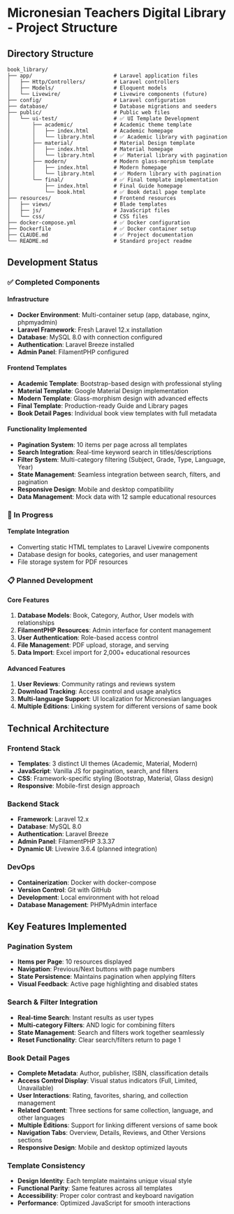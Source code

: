 # Micronesian Teachers Digital Library - Project Structure

## Directory Structure

```
book_library/
├── app/                          # Laravel application files
│   ├── Http/Controllers/         # Laravel controllers
│   ├── Models/                   # Eloquent models
│   └── Livewire/                 # Livewire components (future)
├── config/                       # Laravel configuration
├── database/                     # Database migrations and seeders
├── public/                       # Public web files
│   └── ui-test/                  # ✅ UI Template Development
│       ├── academic/             # Academic theme template
│       │   ├── index.html        # Academic homepage
│       │   └── library.html      # ✅ Academic library with pagination
│       ├── material/             # Material Design template
│       │   ├── index.html        # Material homepage
│       │   └── library.html      # ✅ Material library with pagination
│       ├── modern/               # Modern glass-morphism template
│       │   ├── index.html        # Modern homepage
│       │   └── library.html      # ✅ Modern library with pagination
│       └── final/                # ✅ Final template implementation
│           ├── index.html        # Final Guide homepage
│           └── book.html         # ✅ Book detail page template
├── resources/                    # Frontend resources
│   ├── views/                    # Blade templates
│   ├── js/                       # JavaScript files
│   └── css/                      # CSS files
├── docker-compose.yml            # ✅ Docker configuration
├── Dockerfile                    # ✅ Docker container setup
├── CLAUDE.md                     # ✅ Project documentation
└── README.md                     # Standard project readme
```

## Development Status

### ✅ Completed Components

#### Infrastructure
- **Docker Environment**: Multi-container setup (app, database, nginx, phpmyadmin)
- **Laravel Framework**: Fresh Laravel 12.x installation
- **Database**: MySQL 8.0 with connection configured
- **Authentication**: Laravel Breeze installed
- **Admin Panel**: FilamentPHP configured

#### Frontend Templates
- **Academic Template**: Bootstrap-based design with professional styling
- **Material Template**: Google Material Design implementation
- **Modern Template**: Glass-morphism design with advanced effects
- **Final Template**: Production-ready Guide and Library pages
- **Book Detail Pages**: Individual book view templates with full metadata

#### Functionality Implemented
- **Pagination System**: 10 items per page across all templates
- **Search Integration**: Real-time keyword search in titles/descriptions
- **Filter System**: Multi-category filtering (Subject, Grade, Type, Language, Year)
- **State Management**: Seamless integration between search, filters, and pagination
- **Responsive Design**: Mobile and desktop compatibility
- **Data Management**: Mock data with 12 sample educational resources

### 🔄 In Progress

#### Template Integration
- Converting static HTML templates to Laravel Livewire components
- Database design for books, categories, and user management
- File storage system for PDF resources

### 📋 Planned Development

#### Core Features
1. **Database Models**: Book, Category, Author, User models with relationships
2. **FilamentPHP Resources**: Admin interface for content management
3. **User Authentication**: Role-based access control
4. **File Management**: PDF upload, storage, and serving
5. **Data Import**: Excel import for 2,000+ educational resources

#### Advanced Features
1. **User Reviews**: Community ratings and reviews system
2. **Download Tracking**: Access control and usage analytics
3. **Multi-language Support**: UI localization for Micronesian languages
4. **Multiple Editions**: Linking system for different versions of same book

## Technical Architecture

### Frontend Stack
- **Templates**: 3 distinct UI themes (Academic, Material, Modern)
- **JavaScript**: Vanilla JS for pagination, search, and filters
- **CSS**: Framework-specific styling (Bootstrap, Material, Glass design)
- **Responsive**: Mobile-first design approach

### Backend Stack
- **Framework**: Laravel 12.x
- **Database**: MySQL 8.0
- **Authentication**: Laravel Breeze
- **Admin Panel**: FilamentPHP 3.3.37
- **Dynamic UI**: Livewire 3.6.4 (planned integration)

### DevOps
- **Containerization**: Docker with docker-compose
- **Version Control**: Git with GitHub
- **Development**: Local environment with hot reload
- **Database Management**: PHPMyAdmin interface

## Key Features Implemented

### Pagination System
- **Items per Page**: 10 resources displayed
- **Navigation**: Previous/Next buttons with page numbers
- **State Persistence**: Maintains pagination when applying filters
- **Visual Feedback**: Active page highlighting and disabled states

### Search & Filter Integration
- **Real-time Search**: Instant results as user types
- **Multi-category Filters**: AND logic for combining filters
- **State Management**: Search and filters work together seamlessly
- **Reset Functionality**: Clear search/filters return to page 1

### Book Detail Pages
- **Complete Metadata**: Author, publisher, ISBN, classification details
- **Access Control Display**: Visual status indicators (Full, Limited, Unavailable)
- **User Interactions**: Rating, favorites, sharing, and collection management
- **Related Content**: Three sections for same collection, language, and other languages
- **Multiple Editions**: Support for linking different versions of same book
- **Navigation Tabs**: Overview, Details, Reviews, and Other Versions sections
- **Responsive Design**: Mobile and desktop optimized layouts

### Template Consistency
- **Design Identity**: Each template maintains unique visual style
- **Functional Parity**: Same features across all templates
- **Accessibility**: Proper color contrast and keyboard navigation
- **Performance**: Optimized JavaScript for smooth interactions